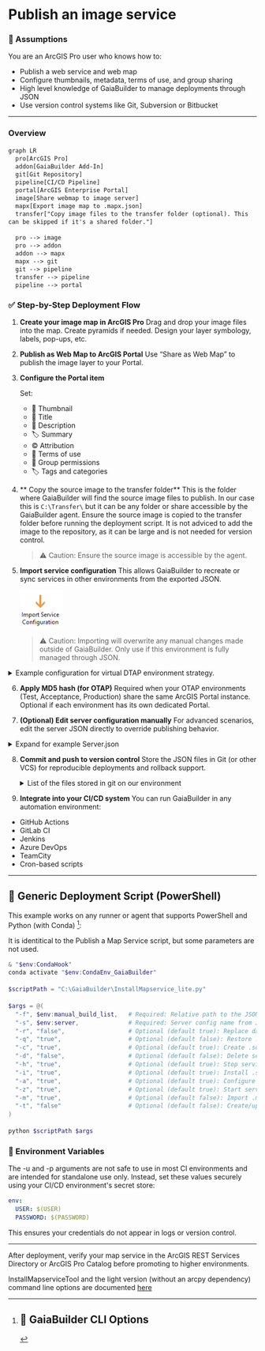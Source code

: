 Publish an image service
=====================

### 🧠 Assumptions

You are an ArcGIS Pro user who knows how to:

* Publish a web service and web map
* Configure thumbnails, metadata, terms of use, and group sharing
* High level knowledge of GaiaBuilder to manage deployments through JSON
* Use version control systems like Git, Subversion or Bitbucket

---
### Overview

```mermaid
graph LR
  pro[ArcGIS Pro]
  addon[GaiaBuilder Add-In]
  git[Git Repository]
  pipeline[CI/CD Pipeline]
  portal[ArcGIS Enterprise Portal]
  image[Share webmap to image server]
  mapx[Export image map to .mapx.json]
  transfer["Copy image files to the transfer folder (optional). This can be skipped if it's a shared folder."]

  pro --> image
  pro --> addon
  addon --> mapx
  mapx --> git
  git --> pipeline
  transfer --> pipeline
  pipeline --> portal
```

### ✅ Step-by-Step Deployment Flow

1. **Create your image map in ArcGIS Pro**
    Drag and drop your image files into the map.
    Create pyramids if needed.
    Design your layer symbology, labels, pop-ups, etc.

2. **Publish as Web Map to ArcGIS Portal**
   Use “Share as Web Map” to publish the image layer to your Portal.

3. **Configure the Portal item**
   
   Set:
   * 🔖 Thumbnail
   * 📄 Title
   * 🔗 Description
   * 🏷️ Summary
   * ©️  Attribution
   * 📜 Terms of use
   * 👥 Group permissions
   * 🏷️ Tags and categories

4. ** Copy the source image to the transfer folder**
   This is the folder where GaiaBuilder will find the source image files to publish. In our case this is `C:\Transfer\` but it can be any folder or share accessible by the GaiaBuilder agent.
   Ensure the source image is copied to the transfer folder before running the deployment script. It is not adviced to add the image to the repository, as it can be large and is not needed for version control.
   >⚠️ Caution: Ensure the source image is accessible by the agent.

5. **Import service configuration**
   This allows GaiaBuilder to recreate or sync services in other environments from the exported JSON. 
   
   ![Import service configuration button](import_service_configuration.png)
   
   >⚠️ Caution: Importing will overwrite any manual changes made outside of GaiaBuilder. Only use if this environment is fully managed through JSON.

<Details><Summary>Example configuration for virtual DTAP environment strategy.</Summary>
Our configuration has been designed to support a virtual DTAP (Development, Test, Acceptance, Production) environment strategy. Each environment has its own folder in the ArcGIS Portal and a dedicated server folder.
The image server is a seperate ArcGIS Server site, which is configured and added to both the GaiaBuilder.ini file and registered in the GaiaBuilder Environment Registry hosted table.


![Our configuration](import_image_service_configuration.png)
</Details>

6. **Apply MD5 hash (for OTAP)**
   Required when your OTAP environments (Test, Acceptance, Production) share the same ArcGIS Portal instance.
   Optional if each environment has its own dedicated Portal.

7. **(Optional) Edit server configuration manually**
   For advanced scenarios, edit the server JSON directly to override publishing behavior.

<Details>
<Summary>Expand for example Server.json</Summary>

```json
{
    "servers": {

        "ACC_IMAGE": {        
            "portalFolder": "acc",        
            "serverFolder": "ACC",
            "datasources": [],
            "sharing": {
                "esriEveryone": "false",
                "groups": [
                    "Demo ACC"
                ],
                "organization": "false"
            }
        },
        "DEV_IMAGE": {
            "portalFolder": "dev",        
            "serverFolder": "DEV",
            "datasources": [],
            "sharing": {
                "esriEveryone": "false",
                "groups": [
                    "Demo DEV"
                ],
                "organization": "false"
            }
        },
        "PROD_IMAGE": {
            "portalFolder": "prod",        
            "serverFolder": "PROD",
            "datasources": [],
            "sharing": {
                "esriEveryone": "false",
                "groups": [
                    "Demo PROD"
                ],
                "organization": "false"
            }
        },
        "TEST_IMAGE": {
            "portalFolder": "test",        
            "serverFolder": "TEST",
            "datasources": [],
            "sharing": {
                "esriEveryone": "false",
                "groups": [
                    "Demo TEST"
                ],
                "organization": "false"
            }
        }
    }
}
```
</Details>

8. **Commit and push to version control**
   Store the JSON files in Git (or other VCS) for reproducible deployments and rollback support.

   <Details><Summary>List of the files stored in git on our environment</Summary>

   * `5a371e21be223df6691b919542cc8d4b.data.json`
   * `Map.aprx.json`
   * `Map.mapx.json`
   * `Map.Server.json`
   * `thumbnail.PNG`
</Details>

9. **Integrate into your CI/CD system**
    You can run GaiaBuilder in any automation environment:

* GitHub Actions
* GitLab CI
* Jenkins
* Azure DevOps
* TeamCity
* Cron-based scripts

---

## 🧪 Generic Deployment Script (PowerShell)

This example works on any runner or agent that supports PowerShell and Python (with Conda) [^1]:

It is identitical to the Publish a Map Service script, but some parameters are not used.

```powershell
& "$env:CondaHook"
conda activate "$env:CondaEnv_GaiaBuilder"

$scriptPath = "C:\GaiaBuilder\InstallMapservice_lite.py"

$args = @(
  "-f", $env:manual_build_list,   # Required: Relative path to the JSON config file (MapService definition)
  "-s", $env:server,              # Required: Server config name from JSON / global INI
  "-r", "false",                  # Optional (default true): Replace datasources
  "-q", "true",                   # Optional (default false): Restore .mapx.json to .mapx (use with -m true and -r false)
  "-c", "true",                   # Optional (default true): Create .sd service definition file
  "-d", "false",                  # Optional (default false): Delete service (removes related items)
  "-h", "true",                   # Optional (default true): Stop service before replace
  "-i", "true",                   # Optional (default true): Install .sd to server (requires -c or .sd in PUB folder)
  "-a", "true",                   # Optional (default true): Configure service from JSON
  "-z", "true",                   # Optional (default true): Start service after install
  "-m", "true",                   # Optional (default false): Import .mapx into empty ArcGIS Pro project
  "-t", "false"                   # Optional (default false): Create/update tile cache
)

python $scriptPath $args
```

### 🔐 Environment Variables

The -u and -p arguments are not safe to use in most CI environments and are intended for standalone use only.
Instead, set these values securely using your CI/CD environment's secret store:

```yaml
env:
  USER: $(USER)
  PASSWORD: $(PASSWORD)
```

This ensures your credentials do not appear in logs or version control.

---
After deployment, verify your map service in the ArcGIS REST Services Directory or ArcGIS Pro Catalog before promoting to higher environments.


[^1]: ## 🧾 GaiaBuilder CLI Options
InstallMapserviceTool and the light version (without an arcpy dependency) command line options are documented [here](https://github.com/merkator-software/GaiaBuilder-manual/wiki/InstallMapserviceTool)


